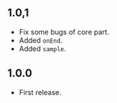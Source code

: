1.0,1
------------
* Fix some bugs of core part.
* Added `onEnd`.
* Added `sample`.

1.0.0
-------------
* First release.
